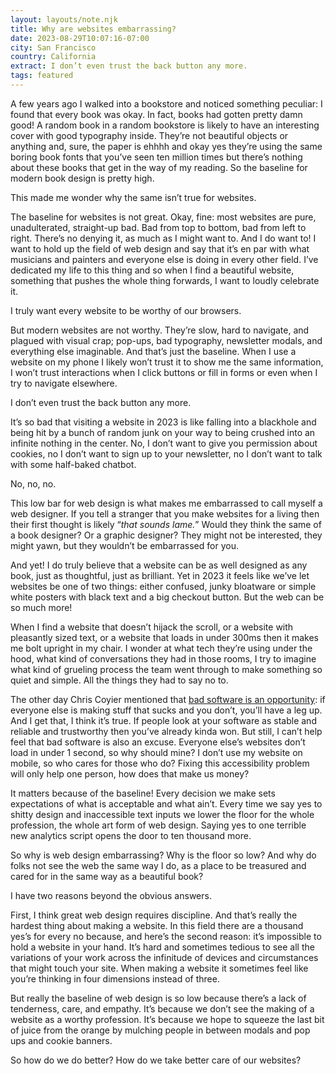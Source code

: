```yaml
---
layout: layouts/note.njk
title: Why are websites embarrassing?
date: 2023-08-29T10:07:16-07:00
city: San Francisco
country: California
extract: I don’t even trust the back button any more.
tags: featured
---
```


A few years ago I walked into a bookstore and noticed something peculiar: I found that every book was okay. In fact, books had gotten pretty damn good! A random book in a random bookstore is likely to have an interesting cover with good typography inside. They’re not beautiful objects or anything and, sure, the paper is ehhhh and okay yes they’re using the same boring book fonts that you’ve seen ten million times but there’s nothing about these books that get in the way of my reading. So the baseline for modern book design is pretty high.

This made me wonder why the same isn’t true for websites.

The baseline for websites is not great. Okay, fine: most websites are pure, unadulterated, straight-up bad. Bad from top to bottom, bad from left to right. There’s no denying it, as much as I might want to. And I do want to! I want to hold up the field of web design and say that it’s en par with what musicians and painters and everyone else is doing in every other field. I’ve dedicated my life to this thing and so when I find a beautiful website, something that pushes the whole thing forwards, I want to loudly celebrate it.

I truly want every website to be worthy of our browsers.

But modern websites are not worthy. They’re slow, hard to navigate, and plagued with visual crap; pop-ups, bad typography, newsletter modals, and everything else imaginable. And that’s just the baseline. When I use a website on my phone I likely won’t trust it to show me the same information, I won’t trust interactions when I click buttons or fill in forms or even when I try to navigate elsewhere.

I don’t even trust the back button any more.

It’s so bad that visiting a website in 2023 is like falling into a blackhole and being hit by a bunch of random junk on your way to being crushed into an infinite nothing in the center. No, I don’t want to give you permission about cookies, no I don’t want to sign up to your newsletter, no I don’t want to talk with some half-baked chatbot.

No, no, no.

This low bar for web design is what makes me embarrassed to call myself a web designer. If you tell a stranger that you make websites for a living then their first thought is likely “_that sounds lame._” Would they think the same of a book designer? Or a graphic designer? They might not be interested, they might yawn, but they wouldn’t be embarrassed for you.

And yet! I do truly believe that a website can be as well designed as any book, just as thoughtful, just as brilliant. Yet in 2023 it feels like we’ve let websites be one of two things: either confused, junky bloatware or simple white posters with black text and a big checkout button. But the web can be so much more!

When I find a website that doesn’t hijack the scroll, or a website with pleasantly sized text, or a website that loads in under 300ms then it makes me bolt upright in my chair. I wonder at what tech they’re using under the hood, what kind of conversations they had in those rooms, I try to imagine what kind of grueling process the team went through to make something so quiet and simple. All the things they had to say no to.

The other day Chris Coyier mentioned that [bad software is an opportunity](https://chriscoyier.net/2023/08/01/other-peoples-busted-software-is-an-opportunity/): if everyone else is making stuff that sucks and you don’t, you’ll have a leg up. And I get that, I think it’s true. If people look at your software as stable and reliable and trustworthy then you’ve already kinda won. But still, I can’t help feel that bad software is also an excuse. Everyone else’s websites don’t load in under 1 second, so why should mine? I don’t use my website on mobile, so who cares for those who do? Fixing this accessibility problem will only help one person, how does that make us money?

It matters because of the baseline! Every decision we make sets expectations of what is acceptable and what ain’t. Every time we say yes to shitty design and inaccessible text inputs we lower the floor for the whole profession, the whole art form of web design. Saying yes to one terrible new analytics script opens the door to ten thousand more.

So why is web design embarrassing? Why is the floor so low? And why do folks not see the web the same way I do, as a place to be treasured and cared for in the same way as a beautiful book?

I have two reasons beyond the obvious answers.

First, I think great web design requires discipline. And that’s really the hardest thing about making a website. In this field there are a thousand yes’s for every no because, and here’s the second reason: it’s impossible to hold a website in your hand. It’s hard and sometimes tedious to see all the variations of your work across the infinitude of devices and circumstances that might touch your site. When making a website it sometimes feel like you’re thinking in four dimensions instead of three.

But really the baseline of web design is so low because there’s a lack of tenderness, care, and empathy. It’s because we don’t see the making of a website as a worthy profession. It’s because we hope to squeeze the last bit of juice from the orange by mulching people in between modals and pop ups and cookie banners.

So how do we do better? How do we take better care of our websites?
